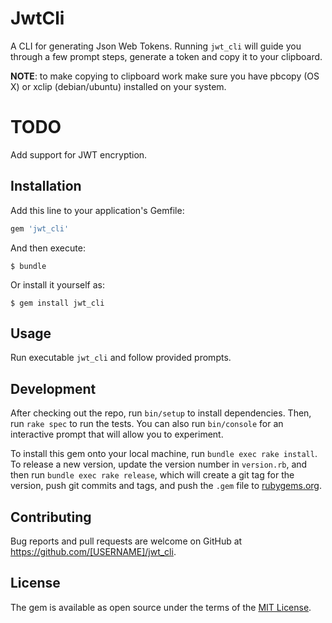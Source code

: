# JwtCli

A CLI for generating Json Web Tokens.
Running `jwt_cli` will guide you through a few prompt steps, generate a token and copy it to your clipboard.


**NOTE**: to make copying to clipboard work make sure you have pbcopy (OS X) or xclip (debian/ubuntu) installed on your system.

# TODO

Add support for JWT encryption.

## Installation

Add this line to your application's Gemfile:

```ruby
gem 'jwt_cli'
```

And then execute:

    $ bundle

Or install it yourself as:

    $ gem install jwt_cli

## Usage

Run executable `jwt_cli` and follow provided prompts.


## Development

After checking out the repo, run `bin/setup` to install dependencies. Then, run `rake spec` to run the tests. You can also run `bin/console` for an interactive prompt that will allow you to experiment.

To install this gem onto your local machine, run `bundle exec rake install`. To release a new version, update the version number in `version.rb`, and then run `bundle exec rake release`, which will create a git tag for the version, push git commits and tags, and push the `.gem` file to [rubygems.org](https://rubygems.org).

## Contributing

Bug reports and pull requests are welcome on GitHub at https://github.com/[USERNAME]/jwt_cli.


## License

The gem is available as open source under the terms of the [MIT License](http://opensource.org/licenses/MIT).

